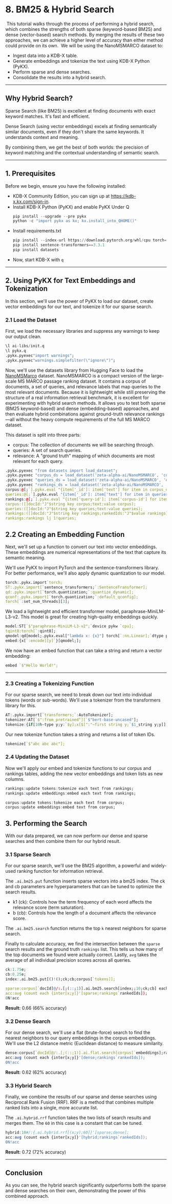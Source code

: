 # 8. BM25 & Hybrid Search
​
This tutorial walks through the process of performing a hybrid search, which combines the strengths of both sparse (keyword-based BM25) and dense (vector-based) search methods. By merging the results of these two approaches, we can achieve a higher level of accuracy than either method could provide on its own.
​
We will be using the NanoMSMARCO dataset to:
​
- Ingest data into a KDB-X table.
- Generate embeddings and tokenize the text using KDB-X Python (PyKX).
- Perform sparse and dense searches.
- Consolidate the results into a hybrid search.
​
---

## Why Hybrid Search?

Sparse Search (like BM25) is excellent at finding documents with exact keyword matches. It's fast and efficient.

Dense Search (using vector embeddings) excels at finding semantically similar documents, even if they don't share the same keywords. It understands context and meaning.

By combining them, we get the best of both worlds: the precision of keyword matching and the contextual understanding of semantic search.

---
## 1. Prerequisites

Before we begin, ensure you have the following installed:

- KDB-X Community Edition, you can sign up at https://kdb-x.kx.com/sign-in.
- Install KDB-X Python (PyKX) and enable PyKX Under Q
    ```python
    pip install --upgrade --pre pykx
    python -c "import pykx as kx; kx.install_into_QHOME()"
    ```
- Install requirements.txt 
    ```python
    pip install --index-url https://download.pytorch.org/whl/cpu torch==2.4.1  #install lighter cpu torch
    pip install sentence-transformers==3.3.1
    pip install datasets
    ```
- Now, start KDB-X with `q`

---

## 2. Using PyKX for Text Embeddings and Tokenization

In this section, we'll use the power of PyKX to load our dataset, create vector embeddings for our text, and tokenize it for our sparse search.

### 2.1 Load the Dataset

First, we load the necessary libraries and suppress any warnings to keep our output clean.
```q
\l ai-libs/init.q
\l pykx.q
.pykx.pyexec"import warnings";
.pykx.pyexec"warnings.simplefilter(\"ignore\")";
```
Now, we'll use the datasets library from Hugging Face to load the [NanoMSMarco](https://huggingface.co/datasets/zeta-alpha-ai/NanoMSMARCO) dataset.
NanoMSMARCO is a compact version of the large-scale MS MARCO passage ranking dataset. It contains a corpus of documents, a set of queries, and relevance labels that map queries to the most relevant documents. Because it is lightweight while still preserving the structure of a real information retrieval benchmark, it is excellent for experimenting with hybrid search methods. 
It allows you to test both sparse (BM25 keyword-based) and dense (embedding-based) approaches, and then evaluate hybrid combinations against ground-truth relevance rankings—all without the heavy compute requirements of the full MS MARCO dataset.

This dataset is split into three parts:

- corpus: The collection of documents we will be searching through.
- queries: A set of search queries.
- relevance: A "ground truth" mapping of which documents are most relevant for each query.

```q
.pykx.pyexec "from datasets import load_dataset";
.pykx.pyexec "corpus_ds = load_dataset('zeta-alpha-ai/NanoMSMARCO', 'corpus', split='train')";
.pykx.pyexec "queries_ds = load_dataset('zeta-alpha-ai/NanoMSMARCO', 'queries', split='train')";
.pykx.pyexec "rankings_ds = load_dataset('zeta-alpha-ai/NanoMSMARCO', 'qrels', split='train')";
corpus:@[;`].pykx.eval "{item['_id']: item['text'] for item in corpus_ds}";
queries:@[;`].pykx.eval "{item['_id']: item['text'] for item in queries_ds}";
rankings:@[;`].pykx.eval "{item['query-id']: item['corpus-id'] for item in rankings_ds}";
corpus:([]docId:"J"$string key corpus;text:value corpus);
queries:([]docId:"J"$string key queries;text:value queries);
rankings:([]docId:"J"$string key rankings;rankedIds:"J"$value rankings);
rankings:rankings lj 1!queries;
```
## 2.2 Creating an Embedding Function

Next, we'll set up a function to convert our text into vector embeddings. These embeddings are numerical representations of the text that capture its semantic meaning.

We'll use PyKX to import PyTorch and the sentence-transformers library. For better performance, we'll also apply dynamic quantization to our model.
```q
torch:.pykx.import`torch;
ST:.pykx.import[`sentence_transformers;`:SentenceTransformer];
qd:.pykx.import[`torch.quantization;`:quantize_dynamic];
qconf:.pykx.import[`torch.quantization;`:default_qconfig];
torch[`:set_num_threads][3];
```
We load a lightweight and efficient transformer model, paraphrase-MiniLM-L3-v2. This model is great for creating high-quality embeddings quickly.
```q
model:ST[`$"paraphrase-MiniLM-L3-v2";`device pykw `cpu];
tqint8:torch[`:qint8];
qmodel:qd[model;.pykx.eval["lambda x: {x}"] torch[`:nn.Linear];`dtype pykw tqint8];
embed:{x[`:encode][y]`}[qmodel;];
```
We now have an embed function that can take a string and return a vector embedding:
```q
embed `$"Hello World!";
```
---

### 2.3 Creating a Tokenizing Function

For our sparse search, we need to break down our text into individual tokens (words or sub-words). We'll use a tokenizer from the transformers library for this.
```q
AT:.pykx.import[`transformers;`:AutoTokenizer];
tokenizer:AT[`$":from_pretrained"][`$"bert-base-uncased"];
tokenize:{if[10h~type y;y:`$y];x[$[":"~first string y;`$1_string y;y]][`$":input_ids"]`}[tokenizer;];
```
Our new tokenize function takes a string and returns a list of token IDs.
```q
tokenize[`$"abc abc abc"];
```

### 2.4 Updating the Dataset

Now we'll apply our embed and tokenize functions to our corpus and rankings tables, adding the new vector embeddings and token lists as new columns.
```q
rankings:update tokens:tokenize each text from rankings;
rankings:update embeddings:embed each text from rankings;

corpus:update tokens:tokenize each text from corpus;
corpus:update embeddings:embed text from corpus;
```
## 3. Performing the Search

With our data prepared, we can now perform our dense and sparse searches and then combine them for our hybrid result.

### 3.1 Sparse Search

For our sparse search, we'll use the BM25 algorithm, a powerful and widely-used ranking function for information retrieval.

The `.ai.bm25.put` function inserts sparse vectors into a bm25 index. The ck and cb parameters are hyperparameters that can be tuned to optimize the search results.

- k1 (ck): Controls how the term frequency of each word affects the relevance score (term saturation).
- b (cb): Controls how the length of a document affects the relevance score.

The `.ai.bm25.search` function returns the top `k` nearest neighbors for sparse search.

Finally to calculate accuracy, we find the intersection between the `sparse` search results and the ground truth `rankings` list. 
This tells us how many of the top documents we found were actually correct. Lastly, `avg` takes the average of all individual precision scores across all queries.
```q
ck:1.75e;
cb:0.25e;
index:.ai.bm25.put[()!();ck;cb;corpus[`tokens]];

sparse:corpus[`docId]@/:.[;(::;1)].ai.bm25.search[index;;10;ck;cb] each rankings[`tokens];
acc:avg (count each {inter[x;y]}'[sparse;rankings`rankedIds]);
0N!acc
```
**Result:** 0.66 (66% accuracy)

### 3.2 Dense Search

For our dense search, we'll use a flat (brute-force) search to find the nearest neighbors to our query embeddings in the corpus embeddings. We'll use the L2 distance metric (Euclidean distance) to measure similarity.
```q
dense:corpus[`docId]@/:.[;(::;1)].ai.flat.search[corpus[`embeddings];rankings[`embeddings];10;`L2];
acc:avg (count each {inter[x;y]}'[dense;rankings`rankedIds]);
0N!acc
```
**Result:** 0.62 (62% accuracy)

### 3.3 Hybrid Search

Finally, we combine the results of our sparse and dense searches using Reciprocal Rank Fusion (RRF). RRF is a method that combines multiple ranked lists into a single, more accurate list.

The `.ai.hybrid.rrf` function takes the two lists of search results and merges them. The `60` in this case is a constant that can be tuned.

```q
hybrid:10#/:{.ai.hybrid.rrf[(x;y);60]}'[sparse;dense];
acc:avg (count each {inter[x;y]}'[hybrid;rankings`rankedIds]);
0N!acc
```

**Result:** 0.72 (72% accuracy)

---
## Conclusion

As you can see, the hybrid search significantly outperforms both the sparse and dense searches on their own, demonstrating the power of this combined approach.
